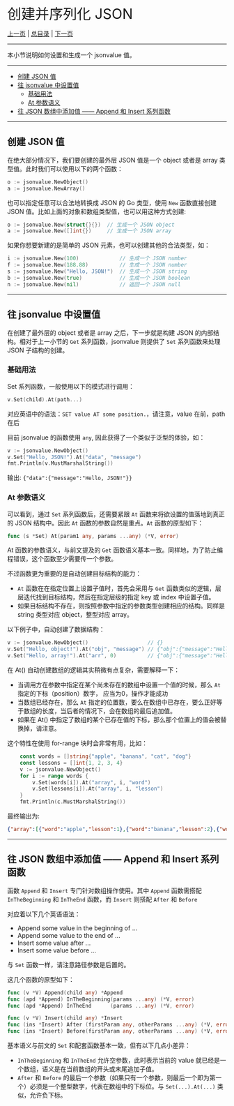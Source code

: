 
<font size=6>创建并序列化 JSON</font>

[上一页](./02_quick_start.md) | [总目录](./README.md) | [下一页](./04_get.md)

---

本小节说明如何设置和生成一个 jsonvalue 值。

---

- [创建 JSON 值](#创建-json-值)
- [往 jsonvalue 中设置值](#往-jsonvalue-中设置值)
  - [基础用法](#基础用法)
  - [At 参数语义](#at-参数语义)
- [往 JSON 数组中添加值 —— Append 和 Insert 系列函数](#往-json-数组中添加值--append-和-insert-系列函数)

---

## 创建 JSON 值

在绝大部分情况下，我们要创建的最外层 JSON 值是一个 object 或者是 array 类型值。此时我们可以使用以下的两个函数：

```go
o := jsonvalue.NewObject()
a := jsonvalue.NewArray()
```

也可以指定任意可以合法地转换成 JSON 的 Go 类型，使用 `New` 函数直接创建 JSON 值。比如上面的对象和数组类型值，也可以用这种方式创建:

```go
o := jsonvalue.New(struct{}{})  // 生成一个 JSON object
a := jsonvalue.New([]int{})     // 生成一个 JSON array
```

如果你想要新建的是简单的 JSON 元素，也可以创建其他的合法类型，如：

```go
i := jsonvalue.New(100)             // 生成一个 JSON number
f := jsonvalue.New(188.88)          // 生成一个 JSON number
s := jsonvalue.New("Hello, JSON!")  // 生成一个 JSON string
b := jsonvalue.New(true)            // 生成一个 JSON boolean
n := jsonvalue.New(nil)             // 返回一个 JSON null
```

---

## 往 jsonvalue 中设置值

在创建了最外层的 object 或者是 array 之后，下一步就是构建 JSON 的内部结构。相对于上一小节的 `Get` 系列函数，jsonvalue 则提供了 `Set` 系列函数来处理 JSON 子结构的创建。

### 基础用法

Set 系列函数，一般使用以下的模式进行调用：

```go
v.Set(child).At(path...)
```

对应英语中的语法：`SET value AT some position.`，请注意，value 在前，path 在后

目前 jsonvalue 的函数使用 `any`, 因此获得了一个类似于泛型的体验，如：

```go
v := jsonvalue.NewObject()
v.Set("Hello, JSON!").At("data", "message")
fmt.Println(v.MustMarshalString())
```

输出: `{"data":{"message":"Hello, JSON!"}}`

### At 参数语义

可以看到，通过 `Set` 系列函数后，还需要紧跟 `At` 函数来将欲设置的值落地到真正的 JSON 结构中。因此 `At` 函数的参数自然是重点。`At` 函数的原型如下：

```go
func (s *Set) At(param1 any, params ...any) (*V, error)
```

At 函数的参数语义，与前文提及的 `Get` 函数语义基本一致。同样地，为了防止编程错误，这个函数至少需要传一个参数。

不过函数更为重要的是自动创建目标结构的能力：

- `At` 函数在在指定位置上设置子值时，首先会采用与 `Get` 函数类似的逻辑，层层迭代找到目标结构，然后在指定层级的指定 key 或 index 中设置子值。
- 如果目标结构不存在，则按照参数中指定的参数类型创建相应的结构。同样是 string 类型对应 object，整型对应 array。

以下例子中，自动创建了数据结构：

```go
v := jsonvalue.NewObject()                   // {}
v.Set("Hello, object!").At("obj", "message") // {"obj":{"message":"Hello, object!"}}
v.Set("Hello, array!").At("arr", 0)          // {"obj":{"message":"Hello, object!"},"arr":["Hello, array!"]}
```

在 At() 自动创建数组的逻辑其实稍微有点复杂，需要解释一下：

- 当调用方在参数中指定在某个尚未存在的数组中设置一个值的时候，那么 `At` 指定的下标（position）数字， 应当为0，操作才能成功
- 当数组已经存在，那么 `At` 指定的位置数，要么在数组中已存在，要么正好等于数组的长度，当后者的情况下，会在数组的最后追加值。
- 如果在 At() 中指定了数组的某个已存在值的下标，那么那个位置上的值会被替换掉，请注意。

这个特性在使用 for-range 块时会非常有用，比如：

```go
    const words = []string{"apple", "banana", "cat", "dog"}
    const lessons = []int{1, 2, 3, 4}
    v := jsonvalue.NewObject()
    for i := range words {
        v.Set(words[i]).At("array", i, "word")
        v.Set(lessons[i]).At("array", i, "lesson")
    }
    fmt.Println(c.MustMarshalString())
```

最终输出为:

```json
{"array":[{"word":"apple","lesson":1},{"word":"banana","lesson":2},{"word":"cat","lesson":3},{"word":"dog","lesson":4}]}
```

---

## 往 JSON 数组中添加值 —— Append 和 Insert 系列函数

函数 `Append` 和 `Insert` 专门针对数组操作使用。其中 `Append` 函数需搭配 `InTheBeginning` 和 `InTheEnd` 函数，而 `Insert` 则搭配 `After` 和 `Before`

对应着以下几个英语语法：

- Append some value in the beginning of ...
- Append some value to the end of ...
- Insert some value after ...
- Insert some value before ...

与 `Set` 函数一样，请注意路径参数是后置的。

这几个函数的原型如下：

```go
func (v *V) Append(child any) *Append
func (apd *Append) InTheBeginning(params ...any) (*V, error)
func (apd *Append) InTheEnd      (params ...any) (*V, error)

func (v *V) Insert(child any) *Insert
func (ins *Insert) After (firstParam any, otherParams ...any) (*V, error)
func (ins *Insert) Before(firstParam any, otherParams ...any) (*V, error)
```

基本语义与前文的 `Set` 和配套函数基本一致，但有以下几点小差异：

- `InTheBeginning` 和 `InTheEnd` 允许空参数，此时表示当前的 value 就已经是一个数组，语义是在当前数组的开头或末尾追加子值。
- `After` 和 `Before` 的最后一个参数（如果只有一个参数，则最后一个即为第一个）必须是一个整型数字，代表在数组中的下标位。与 `Set(...).At(...)` 类似，允许负下标。


